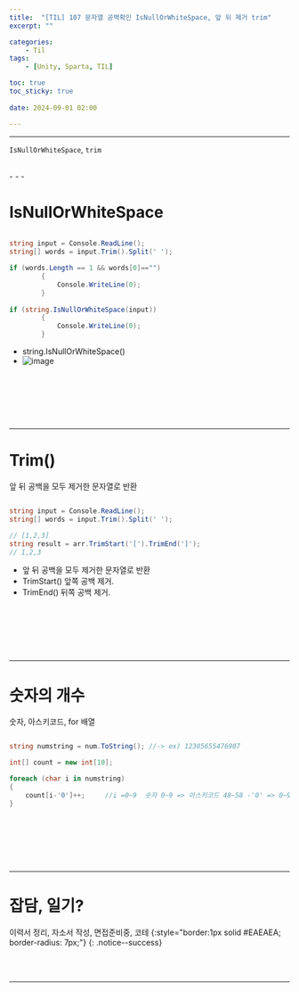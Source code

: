 ```yaml
---
title:  "[TIL] 107 문자열 공백확인 IsNullOrWhiteSpace, 앞 뒤 제거 trim"
excerpt: ""

categories:
    - Til
tags:
    - [Unity, Sparta, TIL]

toc: true
toc_sticky: true
 
date: 2024-09-01 02:00

---
```

- - -

`IsNullOrWhiteSpace`, `trim`

<br>
- - - 

# IsNullOrWhiteSpace


<div class="notice--primary" markdown="1"> 

```c# 

string input = Console.ReadLine();
string[] words = input.Trim().Split(' ');

if (words.Length == 1 && words[0]=="")
        {
            Console.WriteLine(0);
        }
        
if (string.IsNullOrWhiteSpace(input))
        {
            Console.WriteLine(0);
        }


```
- string.IsNullOrWhiteSpace()
- ![image](https://github.com/user-attachments/assets/13c66f10-493b-4398-8d8c-5b57f42f9381)


</div>

<br><br><br><br><br>
- - - 

# Trim()
앞 뒤 공백을 모두 제거한 문자열로 반환

<div class="notice--primary" markdown="1"> 

```c# 

string input = Console.ReadLine();
string[] words = input.Trim().Split(' ');

// [1,2,3] 
string result = arr.TrimStart('[').TrimEnd(']');
// 1,2,3

```
- 앞 뒤 공백을 모두 제거한 문자열로 반환
- TrimStart() 앞쪽 공백 제거.
- TrimEnd() 뒤쪽 공백 제거.
</div>


 
<br><br><br><br><br>
- - - 

# 숫자의 개수
숫자, 아스키코드, for 배열

<div class="notice--primary" markdown="1"> 

```c# 

string numstring = num.ToString(); //-> ex) 12305655476907

int[] count = new int[10];

foreach (char i in numstring) 
{
    count[i-'0']++;     //i =0~9  숫자 0~9 => 아스키코드 48~58 -'0' => 0~9 
}

```

</div>


<br><br><br><br><br>
- - - 


# 잡담, 일기?
이력서 정리, 자소서 작성, 면접준비중, 코테
{:style="border:1px solid #EAEAEA; border-radius: 7px;"}
{: .notice--success}  

<br><br>
- - -
